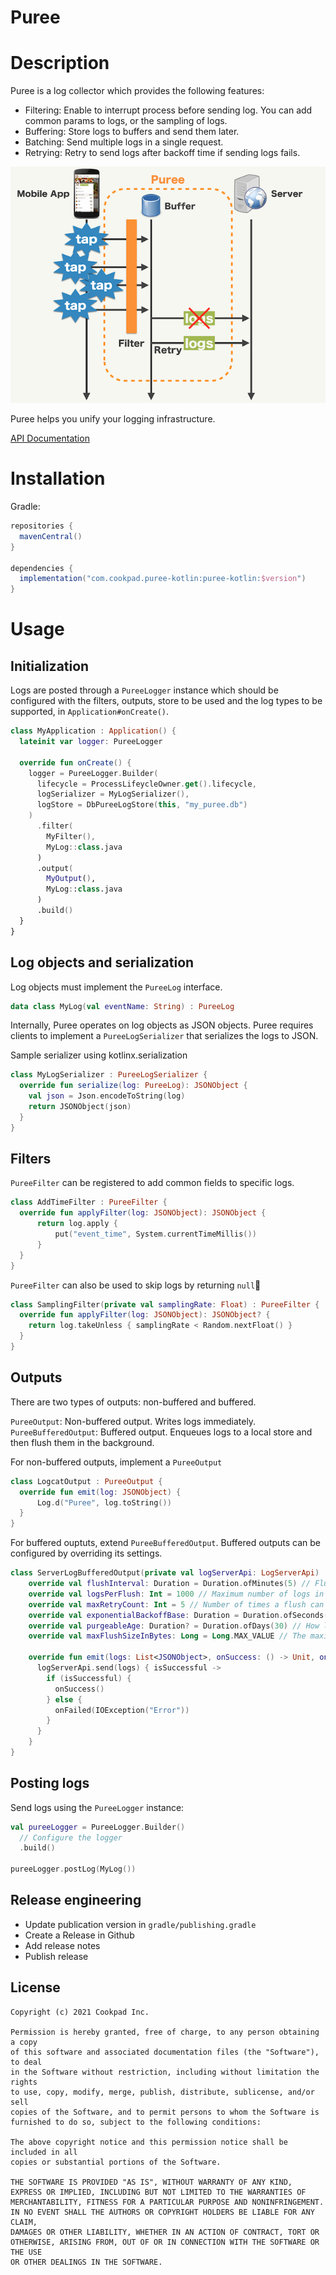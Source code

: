 # Puree

# Description

Puree is a log collector which provides the following features:

- Filtering: Enable to interrupt process before sending log. You can add common params to logs, or the sampling of logs.
- Buffering: Store logs to buffers and send them later.
- Batching: Send multiple logs in a single request.
- Retrying: Retry to send logs after backoff time if sending logs fails.

![](./assets/overview.png)

Puree helps you unify your logging infrastructure.

[API Documentation](https://cookpad.github.io/puree-kotlin/api/)

# Installation

Gradle:

```gradle
repositories {
  mavenCentral()
}

dependencies {
  implementation("com.cookpad.puree-kotlin:puree-kotlin:$version")
}

```

# Usage

## Initialization

Logs are posted through a `PureeLogger` instance which should be configured with the filters, outputs, store to be used and the log types to be supported, in `Application#onCreate()`.

```kotlin
class MyApplication : Application() {
  lateinit var logger: PureeLogger

  override fun onCreate() {
    logger = PureeLogger.Builder(
      lifecycle = ProcessLifeycleOwner.get().lifecycle,
      logSerializer = MyLogSerializer(),
      logStore = DbPureeLogStore(this, "my_puree.db")
    )
      .filter(
        MyFilter(),
        MyLog::class.java
      )
      .output(
        MyOutput(),
        MyLog::class.java
      )
      .build()
  }
}
```

## Log objects and serialization

Log objects must implement the `PureeLog` interface.

```kotlin
data class MyLog(val eventName: String) : PureeLog
```

Internally, Puree operates on log objects as JSON objects. Puree requires clients to implement a `PureeLogSerializer` that serializes the logs to JSON.

Sample serializer using kotlinx.serialization

```kotlin
class MyLogSerializer : PureeLogSerializer {
  override fun serialize(log: PureeLog): JSONObject {
    val json = Json.encodeToString(log)
    return JSONObject(json)
  }
}
```

## Filters

`PureeFilter` can be registered to add common fields to specific logs.

```kotlin
class AddTimeFilter : PureeFilter {
  override fun applyFilter(log: JSONObject): JSONObject {
      return log.apply {
          put("event_time", System.currentTimeMillis())
      }
  }
}
```

`PureeFilter` can also be used to skip logs by returning `null`

```kotlin
class SamplingFilter(private val samplingRate: Float) : PureeFilter {
  override fun applyFilter(log: JSONObject): JSONObject? {
    return log.takeUnless { samplingRate < Random.nextFloat() }
  }
}
```

## Outputs

There are two types of outputs: non-buffered and buffered.

`PureeOutput`: Non-buffered output. Writes logs immediately.
`PureeBufferedOutput`: Buffered output. Enqueues logs to a local store and then flush them in the background.

For non-buffered outputs, implement a `PureeOutput`

```kotlin
class LogcatOutput : PureeOutput {
  override fun emit(log: JSONObject) {
      Log.d("Puree", log.toString())
  }
}
```

For buffered ouptuts, extend `PureeBufferedOutput`. Buffered outputs can be configured by overriding its settings.

```kotlin
class ServerLogBufferedOutput(private val logServerApi: LogServerApi) : PureeBufferedOutput("server_log_buffered") {
    override val flushInterval: Duration = Duration.ofMinutes(5) // Flush frequency
    override val logsPerFlush: Int = 1000 // Maximum number of logs in a batch.
    override val maxRetryCount: Int = 5 // Number of times a flush can be retried on failure
    override val exponentialBackoffBase: Duration = Duration.ofSeconds(2) // Base wait duration when retrying a failed flush
    override val purgeableAge: Duration? = Duration.ofDays(30) // How long the buffered logs are kept before purging
    override val maxFlushSizeInBytes: Long = Long.MAX_VALUE // The maximum size in bytes of the whole payload

    override fun emit(logs: List<JSONObject>, onSuccess: () -> Unit, onFailed: (Throwable) -> Unit) {
      logServerApi.send(logs) { isSuccessful ->
        if (isSuccessful) {
          onSuccess()
        } else {
          onFailed(IOException("Error"))
        }
      }
    }
}
```

## Posting logs

Send logs using the `PureeLogger` instance:

```kotlin
val pureeLogger = PureeLogger.Builder()
  // Configure the logger
  .build()

pureeLogger.postLog(MyLog())
```

## Release engineering

* Update publication version in `gradle/publishing.gradle`
* Create a Release in Github
* Add release notes
* Publish release

## License

```
Copyright (c) 2021 Cookpad Inc.

Permission is hereby granted, free of charge, to any person obtaining a copy
of this software and associated documentation files (the "Software"), to deal
in the Software without restriction, including without limitation the rights
to use, copy, modify, merge, publish, distribute, sublicense, and/or sell
copies of the Software, and to permit persons to whom the Software is
furnished to do so, subject to the following conditions:

The above copyright notice and this permission notice shall be included in all
copies or substantial portions of the Software.

THE SOFTWARE IS PROVIDED "AS IS", WITHOUT WARRANTY OF ANY KIND,
EXPRESS OR IMPLIED, INCLUDING BUT NOT LIMITED TO THE WARRANTIES OF
MERCHANTABILITY, FITNESS FOR A PARTICULAR PURPOSE AND NONINFRINGEMENT.
IN NO EVENT SHALL THE AUTHORS OR COPYRIGHT HOLDERS BE LIABLE FOR ANY CLAIM,
DAMAGES OR OTHER LIABILITY, WHETHER IN AN ACTION OF CONTRACT, TORT OR
OTHERWISE, ARISING FROM, OUT OF OR IN CONNECTION WITH THE SOFTWARE OR THE USE
OR OTHER DEALINGS IN THE SOFTWARE.

```
